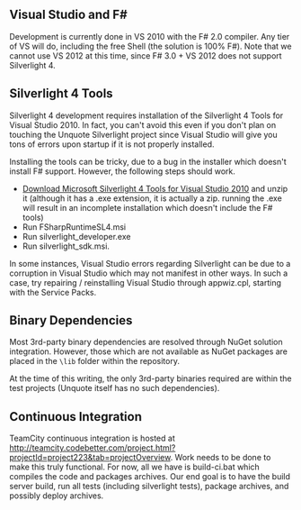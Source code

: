 ## Visual Studio and F# ##

Development is currently done in VS 2010 with the F# 2.0 compiler. Any tier of VS will do, including the free Shell (the solution is 100% F#). Note that we cannot use VS 2012 at this time, since F# 3.0 + VS 2012 does not support Silverlight 4.

## Silverlight 4 Tools ##

Silverlight 4 development requires installation of the Silverlight 4 Tools for Visual Studio 2010. In fact, you can't avoid this even if you don't plan on touching the Unquote Silverlight project since Visual Studio will give you tons of errors upon startup if it is not properly installed.

Installing the tools can be tricky, due to a bug in the installer which doesn't install F# support. However, the following steps should work.

  * [Download Microsoft Silverlight 4 Tools for Visual Studio 2010](http://www.microsoft.com/download/en/details.aspx?displaylang=en&id=18149) and unzip it (although it has a .exe extension, it is actually a zip. running the .exe will result in an incomplete installation which doesn't include the F# tools)
  * Run FSharpRuntimeSL4.msi
  * Run silverlight\_developer.exe
  * Run silverlight\_sdk.msi.

In some instances, Visual Studio errors regarding Silverlight can be due to a corruption in Visual Studio which may not manifest in other ways. In such a case, try repairing / reinstalling Visual Studio through appwiz.cpl, starting with the Service Packs.

## Binary Dependencies ##

Most 3rd-party binary dependencies are resolved through NuGet solution integration. However, those which are not available as NuGet packages are placed in the `\lib` folder within the repository.

At the time of this writing, the only 3rd-party binaries required are within the test projects (Unquote itself has no such dependencies).

## Continuous Integration ##

TeamCity continuous integration is hosted at http://teamcity.codebetter.com/project.html?projectId=project223&tab=projectOverview. Work needs to be done to make this truly functional. For now, all we have is build-ci.bat which compiles the code and packages archives. Our end goal is to have the build server build, run all tests (including silverlight tests), package archives, and possibly deploy archives.